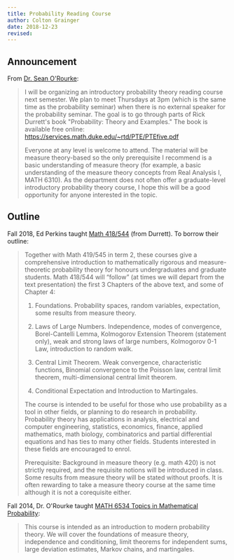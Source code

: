 ```yaml
---
title: Probability Reading Course
author: Colton Grainger
date: 2018-12-23
revised:
---
```


## Announcement

From [Dr. Sean O'Rourke](http://math.colorado.edu/~seor3821/):

> I will be organizing an introductory probability theory reading course next semester.  We plan to meet Thursdays at 3pm (which is the same time as the probability seminar) when there is no external speaker for the probability seminar.  The goal is to go through parts of Rick Durrett's book "Probability: Theory and Examples."  The book is available free online:
> <https://services.math.duke.edu/~rtd/PTE/PTEfive.pdf>
> 
> Everyone at any level is welcome to attend.  The material will be measure theory-based so the only prerequisite I recommend is a basic understanding of measure theory (for example, a basic understanding of the measure theory concepts from Real Analysis I, MATH 6310).  As the department does not often offer a graduate-level introductory probability theory course, I hope this will be a good opportunity for anyone interested in the topic.  

## Outline

Fall 2018, Ed Perkins taught [Math 418/544](http://www.math.ubc.ca/~perkins/418outline.pdf) (from Durrett). To borrow their outline:

> Together with Math 419/545 in term 2, these courses give a comprehensive introduction  to  mathematically  rigorous  and  measure-theoretic  probability theory  for  honours  undergraduates  and  graduate  students.   Math  418/544 will “follow” (at times we will depart from the text presentation) the first 3 Chapters of the above text, and some of Chapter 4:
> 
> 1.  Foundations.  Probability spaces, random variables, expectation, some results from measure theory.
> 
> 2.  Laws of Large Numbers.  Independence,  modes of convergence, Borel-Cantelli  Lemma,  Kolmogorov  Extension  Theorem  (statement  only), weak and strong laws of large numbers, Kolmogorov 0-1 Law, introduction to random walk.
> 
> 3.  Central Limit Theorem.  Weak convergence, characteristic functions, Binomial convergence to the Poisson law, central limit theorem, multi-dimensional central limit theorem.
> 
> 4.  Conditional Expectation and Introduction to Martingales.
>
> The course is intended to be useful for those who use probability as a tool in other fields, or planning to do research in probability.  Probability theory has applications in analysis, electrical and computer engineering, statistics, economics,  finance,  applied mathematics,  math biology,  combinatorics and partial  differential  equations  and  has  ties  to  many  other  fields.   Students interested in these fields are encouraged to enrol.
> 
> Prerequisite:  Background in measure theory (e.g.  math 420) is not strictly required, and the requisite notions will be introduced in class.  Some results from measure theory will be stated without proofs.  It is often rewarding to take a measure theory course at the same time although it is not a corequisite either.

Fall 2014, Dr. O'Rourke taught [MATH 6534 Topics in Mathematical Probability](http://math.colorado.edu/~seor3821/teaching/6534.14f/):

> This course is intended as an introduction to modern probability theory. We will cover the foundations of measure theory, independence and conditioning, limit theorems for independent sums, large deviation estimates, Markov chains, and martingales. 
